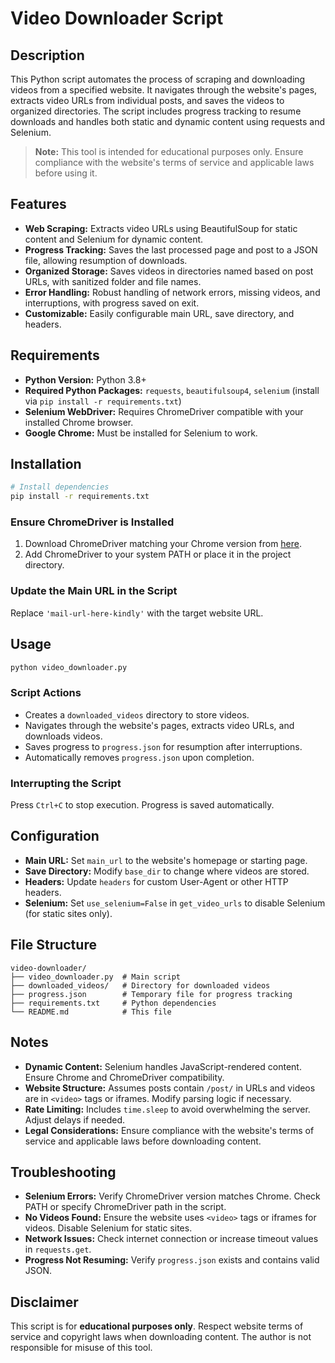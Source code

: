 # Video Downloader Script

## Description
This Python script automates the process of scraping and downloading videos from a specified website. It navigates through the website's pages, extracts video URLs from individual posts, and saves the videos to organized directories. The script includes progress tracking to resume downloads and handles both static and dynamic content using requests and Selenium.

> **Note:** This tool is intended for educational purposes only. Ensure compliance with the website's terms of service and applicable laws before using it.

## Features
- **Web Scraping:** Extracts video URLs using BeautifulSoup for static content and Selenium for dynamic content.
- **Progress Tracking:** Saves the last processed page and post to a JSON file, allowing resumption of downloads.
- **Organized Storage:** Saves videos in directories named based on post URLs, with sanitized folder and file names.
- **Error Handling:** Robust handling of network errors, missing videos, and interruptions, with progress saved on exit.
- **Customizable:** Easily configurable main URL, save directory, and headers.

## Requirements
- **Python Version:** Python 3.8+
- **Required Python Packages:** `requests`, `beautifulsoup4`, `selenium` (install via `pip install -r requirements.txt`)
- **Selenium WebDriver:** Requires ChromeDriver compatible with your installed Chrome browser.
- **Google Chrome:** Must be installed for Selenium to work.

## Installation
```sh
# Install dependencies
pip install -r requirements.txt
```

### Ensure ChromeDriver is Installed
1. Download ChromeDriver matching your Chrome version from [here](https://chromedriver.chromium.org/downloads).
2. Add ChromeDriver to your system PATH or place it in the project directory.

### Update the Main URL in the Script
Replace `'mail-url-here-kindly'` with the target website URL.

## Usage
```sh
python video_downloader.py
```

### Script Actions
- Creates a `downloaded_videos` directory to store videos.
- Navigates through the website's pages, extracts video URLs, and downloads videos.
- Saves progress to `progress.json` for resumption after interruptions.
- Automatically removes `progress.json` upon completion.

### Interrupting the Script
Press `Ctrl+C` to stop execution. Progress is saved automatically.

## Configuration
- **Main URL:** Set `main_url` to the website's homepage or starting page.
- **Save Directory:** Modify `base_dir` to change where videos are stored.
- **Headers:** Update `headers` for custom User-Agent or other HTTP headers.
- **Selenium:** Set `use_selenium=False` in `get_video_urls` to disable Selenium (for static sites only).

## File Structure
```
video-downloader/
├── video_downloader.py  # Main script
├── downloaded_videos/   # Directory for downloaded videos
├── progress.json        # Temporary file for progress tracking
├── requirements.txt     # Python dependencies
└── README.md            # This file
```

## Notes
- **Dynamic Content:** Selenium handles JavaScript-rendered content. Ensure Chrome and ChromeDriver compatibility.
- **Website Structure:** Assumes posts contain `/post/` in URLs and videos are in `<video>` tags or iframes. Modify parsing logic if necessary.
- **Rate Limiting:** Includes `time.sleep` to avoid overwhelming the server. Adjust delays if needed.
- **Legal Considerations:** Ensure compliance with the website's terms of service and applicable laws before downloading content.

## Troubleshooting
- **Selenium Errors:** Verify ChromeDriver version matches Chrome. Check PATH or specify ChromeDriver path in the script.
- **No Videos Found:** Ensure the website uses `<video>` tags or iframes for videos. Disable Selenium for static sites.
- **Network Issues:** Check internet connection or increase timeout values in `requests.get`.
- **Progress Not Resuming:** Verify `progress.json` exists and contains valid JSON.


## Disclaimer
This script is for **educational purposes only**. Respect website terms of service and copyright laws when downloading content. The author is not responsible for misuse of this tool.

